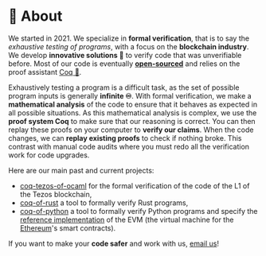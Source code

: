 # 🦚 About

We started in 2021. We specialize in **formal verification**, that is to say the <em>exhaustive testing of programs</em>, with a focus on the **blockchain industry**. We develop **innovative solutions&nbsp;🚀** to verify code that was unverifiable before. Most of our code is eventually **[open-sourced](https://github.com/formal-land)** and relies on the proof assistant <a href="https://coq.inria.fr/">Coq&nbsp;🐓</a>.

Exhaustively testing a program is a difficult task, as the set of possible program inputs is generally **infinite&nbsp;♾️**. With formal verification, we make a **mathematical analysis** of the code to ensure that it behaves as expected in all possible situations. As this mathematical analysis is complex, we use the **proof system Coq** to make sure that our reasoning is correct. You can then replay these proofs on your computer to **verify our claims**. When the code changes, we can **replay existing proofs** to check if nothing broke. This contrast with manual code audits where you must redo all the verification work for code upgrades.

Here are our main past and current projects:

- [coq-tezos-of-ocaml](https://formal-land.gitlab.io/coq-tezos-of-ocaml/) for the formal verification of the code of the L1 of the Tezos blockchain,
- [coq-of-rust](https://github.com/formal-land/coq-of-rust) a tool to formally verify Rust programs,
- [coq-of-python](https://github.com/formal-land/coq-of-python) a tool to formally verify Python programs and specify the [reference implementation](https://github.com/ethereum/execution-specs) of the EVM (the virtual machine for the [Ethereum](https://ethereum.org/)'s smart contracts).

If you want to make your **code safer** and work with us, <a href="mailto:&#099;&#111;&#110;&#116;&#097;&#099;&#116;&#064;formal&#046;&#108;&#097;&#110;&#100;">email us</a>!

